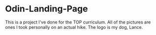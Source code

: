 # Odin-Landing-Page

This is a project I've done for the TOP curriculum. All of the pictures are ones I took personally on an actual hike. The logo is my dog, Lance.
